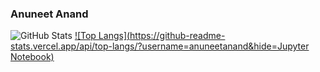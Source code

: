 ### Anuneet Anand

![GitHub Stats](https://github-readme-stats.vercel.app/api?username=anuneetanand&show_icons=true&theme=react)
[![Top Langs](https://github-readme-stats.vercel.app/api/top-langs/?username=anuneetanand&hide=Jupyter Notebook)](https://github.com/anuraghazra/github-readme-stats&show_icons=true&theme=react)

